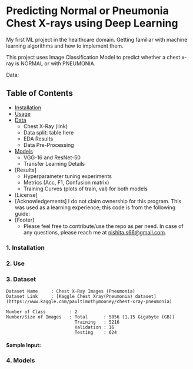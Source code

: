 # Predicting Normal or Pneumonia Chest X-rays using Deep Learning
My first ML project in the healthcare domain. Getting familiar with machine learning algorithms 
and how to implement them. 

This project uses Image Classification Model to predict whether a chest x-ray is NORMAL or with PNEUMONIA.

Data: 

## Table of Contents

- [Installation](#1-installation)
- [Usage](#2-use)
- [Data](#3-dataset)
    - Chest X-Ray (link)
    - Data split: table here
    - EDA Results
    - Data Pre-Processing
- [Models](#4-models)
    - VGG-16 and ResNet-50
    - Transfer Learning Details
- [Results]
    - Hyperparameter tuning experiments
    - Metrics (Acc, F1, Confusion matrix)
    - Training Curves (plots of train, val) for both models
- [License]
- [Acknowledgements]
  I do not claim ownership for this program. This was used as a learning experience; 
  this code is from the following guide: 
- [Footer]
    - Please feel free to contribute/use the repo as per need. 
      In case of any questions, please reach me at <nishita.s66@gmail.com>.
      
### 1. Installation
### 2. Use
### 3. Dataset
    
```
Dataset Name     : Chest X-Ray Images (Pneumonia)
Dataset Link     : [Kaggle Chest Xray(Pneumonia) dataset](https://www.kaggle.com/paultimothymooney/chest-xray-pneumonia)

Number of Class         : 2
Number/Size of Images   : Total      : 5856 (1.15 Gigabyte (GB))
                          Training   : 5216 
                          Validation : 16  
                          Testing    : 624  
```
#### Sample Input:
 ### 4. Models
